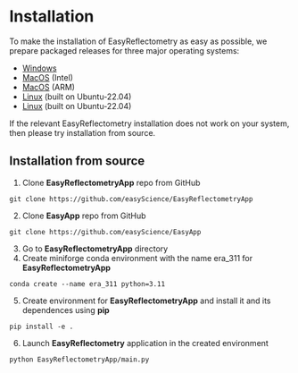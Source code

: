 # Installation

To make the installation of EasyReflectometry as easy as possible, we prepare packaged releases for three major operating systems: 

- [Windows](https://github.com/EasyScience/EasyReflectometryApp/releases/download/v1.1.1/EasyReflectometryApp_v1.1.1_windows-2022.exe)
- [MacOS](https://github.com/EasyScience/EasyReflectometryApp/releases/download/v1.1.1/EasyReflectometryApp_v1.1.1_macos-13-Intel.zip) (Intel)
- [MacOS](https://github.com/EasyScience/EasyReflectometryApp/releases/download/v1.1.1/EasyReflectometryApp_v1.1.1_macos-14-AppleSilicon.zip) (ARM)
- [Linux](https://github.com/EasyScience/EasyReflectometryApp/releases/download/v1.1.1/EasyReflectometryApp_v1.1.1_ubuntu-22.04) (built on Ubuntu-22.04)
- [Linux](https://github.com/EasyScience/EasyReflectometryApp/releases/download/v1.1.1/EasyReflectometryApp_v1.1.1_ubuntu-24.04) (built on Ubuntu-22.04)

If the relevant EasyReflectometry installation does not work on your system, then please try installation from source. 

## Installation from source

1. Clone **EasyReflectometryApp** repo from GitHub
  ```
  git clone https://github.com/easyScience/EasyReflectometryApp
  ```
2. Clone **EasyApp** repo from GitHub
  ```
  git clone https://github.com/easyScience/EasyApp
  ```
3. Go to **EasyReflectometryApp** directory
4. Create miniforge conda environment with the name era_311 for **EasyReflectometryApp**
  ```
  conda create --name era_311 python=3.11
  ```  
5. Create environment for **EasyReflectometryApp** and install it and its dependences using **pip** 
  ```
  pip install -e .
  ```  
6. Launch **EasyReflectometry** application in the created environment
  ```
  python EasyReflectometryApp/main.py
  ```
